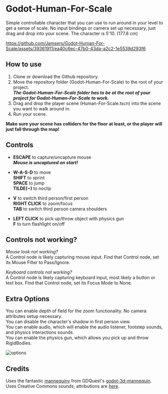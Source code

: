 # Godot-Human-For-Scale
Simple controllable character that you can use to run around in your level to get a sense of scale. No input bindings or camera set up necessary, just drag and drop into your scene. The character is 5'10. (177.8 cm)

https://github.com/Jamsers/Godot-Human-For-Scale/assets/39361911/ea40c6ec-47b0-43da-a2c2-1e5539d293f6

## How to use
1. Clone or download the Github repository.  
2. Move the repository folder (Godot-Human-For-Scale) to the root of your project.  
    ***The Godot-Human-For-Scale folder has to be at the root of your project for Godot-Human-For-Scale to work.***  
4. Drag and drop the player scene (Human-For-Scale.tscn) into the scene you want to walk around in.  
5. Run your scene.  

**Make sure your scene has colliders for the floor at least, or the player will just fall through the map!**

## Controls
- **ESCAPE** to capture/uncapture mouse  
  ***Mouse is uncaptured on start!***  

- **W-A-S-D** to move  
  **SHIFT** to sprint  
  **SPACE** to jump  
  **TILDE(~)** to noclip

- **V** to switch third person/first person  
  **RIGHT CLICK** to zoom/focus  
  **TAB** to switch third person camera shoulders  

- **LEFT CLICK** to pick up/throw object with physics gun  
  **F** to turn flashlight on/off  

## Controls not working?

*Mouse look not working?*  
A Control node is likely capturing mouse input. Find that Control node, set its Mouse Filter to Pass/Ignore.  

*Keyboard controls not working?*  
A Control node is likely capturing keyboard input, most likely a button or text box. Find that Control node, set its Focus Mode to None.

## Extra Options

You can enable depth of field for the zoom functionality. No camera attributes setup necessary.  
You can disable the character's shadow in first person view.  
You can enable audio, which will enable the audio listener, footstep sounds, and physics interactions sounds.  
You can enable the physics gun, which allows you pick up and throw RigidBodies.

![options](https://github.com/Jamsers/Godot-Human-For-Scale/assets/39361911/01ca7799-021c-46c1-a98a-c68c1dee7035)

## Credits

Uses the fantastic [mannequiny](https://github.com/GDQuest/godot-3d-mannequin/tree/master/godot/assets/3d/mannequiny) from GDQuest's [godot-3d-mannequin](https://github.com/GDQuest/godot-3d-mannequin).  
Uses Creative Commons sounds, attributions are [here](https://github.com/Jamsers/Godot-Human-For-Scale/blob/main/Assets/Audio/ATTRIBUTION).
